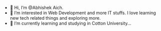 - 👋 Hi, I’m @Abhishek Aich.
- 👀 I’m interested in Web Development and more IT stuffs. I love learning new tech related things and exploring more.
- 🌱 I’m currently learning and studying in Cotton University...


